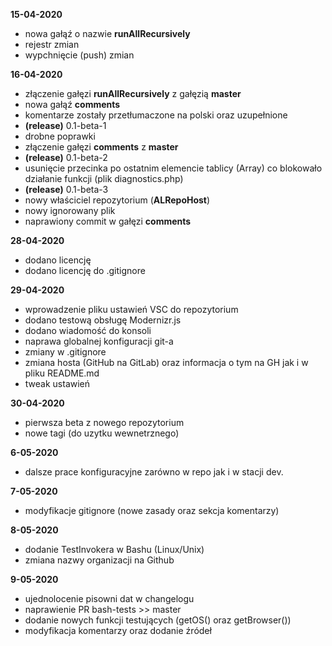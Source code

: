 **15-04-2020**
* nowa gałąź o nazwie **runAllRecursively**
* rejestr zmian
* wypchnięcie (push) zmian

**16-04-2020**
* złączenie gałęzi **runAllRecursively** z gałęzią **master**
* nowa gałąź **comments**
* komentarze zostały przetłumaczone na polski oraz uzupełnione
* **(release)** 0.1-beta-1
* drobne poprawki
* złączenie gałęzi **comments** z **master**
* **(release)** 0.1-beta-2
* usunięcie przecinka po ostatnim elemencie tablicy (Array) co blokowało działanie funkcji (plik diagnostics.php)
* **(release)** 0.1-beta-3
* nowy właściciel repozytorium (**ALRepoHost**)
* nowy ignorowany plik
* naprawiony commit w gałęzi **comments**

**28-04-2020**
* dodano licencję
* dodano licencję do .gitignore

**29-04-2020**
* wprowadzenie pliku ustawień VSC do repozytorium
* dodano testową obsługę Modernizr.js
* dodano wiadomość do konsoli
* naprawa globalnej konfiguracji git-a
* zmiany w .gitignore
* zmiana hosta (GitHub na GitLab) oraz informacja o tym na GH jak i w pliku README.md
* tweak ustawień

**30-04-2020**
* pierwsza beta z nowego repozytorium
* nowe tagi (do uzytku wewnetrznego)

**6-05-2020**
* dalsze prace konfiguracyjne zarówno w repo jak i w stacji dev.

**7-05-2020**
* modyfikacje gitignore (nowe zasady oraz sekcja komentarzy)

**8-05-2020**
 * dodanie TestInvokera w Bashu (Linux/Unix)
 * zmiana nazwy organizacji na Github

 **9-05-2020**
 * ujednolocenie pisowni dat w changelogu
 * naprawienie PR bash-tests >> master
 * dodanie nowych funkcji testujących (getOS() oraz getBrowser())
 * modyfikacja komentarzy oraz dodanie źródeł